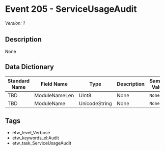 # Event 205 - ServiceUsageAudit
###### Version: 1

## Description
None

## Data Dictionary
|Standard Name|Field Name|Type|Description|Sample Value|
|---|---|---|---|---|
|TBD|ModuleNameLen|UInt8|None|`None`|
|TBD|ModuleName|UnicodeString|None|`None`|

## Tags
* etw_level_Verbose
* etw_keywords_el:Audit
* etw_task_ServiceUsageAudit